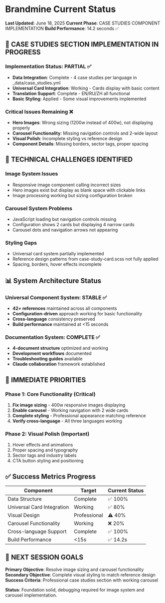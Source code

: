 # Brandmine Current Status
**Last Updated**: June 18, 2025
**Current Phase**: CASE STUDIES COMPONENT IMPLEMENTATION
**Build Performance**: 14.2 seconds ✅

## 🎯 CASE STUDIES SECTION IMPLEMENTATION IN PROGRESS

### Implementation Status: PARTIAL ✅
- **Data Integration**: Complete - 4 case studies per language in _data/case_studies.yml
- **Universal Card Integration**: Working - Cards display with basic content
- **Translation Support**: Complete - EN/RU/ZH all functional
- **Basic Styling**: Applied - Some visual improvements implemented

### Critical Issues Remaining ❌
- **Hero Images**: Wrong sizing (1200w instead of 400w), not displaying properly
- **Carousel Functionality**: Missing navigation controls and 2-wide layout
- **Visual Polish**: Incomplete styling vs reference design
- **Component Details**: Missing borders, sector tags, proper spacing

## 🔧 TECHNICAL CHALLENGES IDENTIFIED

### Image System Issues
- Responsive image component calling incorrect sizes
- Hero images exist but display as blank space with clickable links
- Image processing working but sizing configuration broken

### Carousel System Problems
- JavaScript loading but navigation controls missing
- Configuration shows 2 cards but displaying 4 narrow cards
- Carousel dots and navigation arrows not appearing

### Styling Gaps
- Universal card system partially implemented
- Reference design patterns from case-study-card.scss not fully applied
- Spacing, borders, hover effects incomplete

## 📊 System Architecture Status

### Universal Component System: STABLE ✅
- **42+ references** maintained across all components
- **Configuration-driven** approach working for basic functionality
- **Cross-language** consistency preserved
- **Build performance** maintained at <15 seconds

### Documentation System: COMPLETE ✅
- **4-document structure** optimized and working
- **Development workflows** documented
- **Troubleshooting guides** available
- **Claude collaboration** framework established

## 🎯 IMMEDIATE PRIORITIES

### Phase 1: Core Functionality (Critical)
1. **Fix image sizing** - 400w responsive images displaying
2. **Enable carousel** - Working navigation with 2 wide cards
3. **Complete styling** - Professional appearance matching reference
4. **Verify cross-language** - All three languages working

### Phase 2: Visual Polish (Important)
1. Hover effects and animations
2. Proper spacing and typography
3. Sector tags and industry labels
4. CTA button styling and positioning

## ✅ Success Metrics Progress

| Component | Target | Current Status |
|-----------|--------|----------------|
| Data Structure | Complete | ✅ 100% |
| Universal Card Integration | Working | ✅ 80% |
| Visual Design | Professional | ⚠️ 40% |
| Carousel Functionality | Working | ❌ 20% |
| Cross-language Support | Complete | ✅ 100% |
| Build Performance | <15s | ✅ 14.2s |

## 🚀 NEXT SESSION GOALS

**Primary Objective**: Resolve image sizing and carousel functionality
**Secondary Objective**: Complete visual styling to match reference design
**Success Criteria**: Professional case studies section with working carousel

**Status**: Foundation solid, debugging required for image system and carousel implementation.
